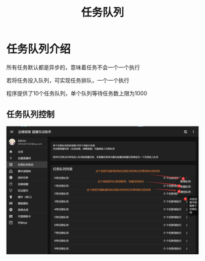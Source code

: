 ﻿---
title: '任务队列'
sidebar_position: 2
---

# 任务队列介绍

所有任务默认都是异步的，意味着任务不会一个一个执行

若将任务投入队列，可实现任务排队，一个一个执行

程序提供了10个任务队列，单个队列等待任务数上限为1000

## 任务队列控制

![5](./img/5.jpg)